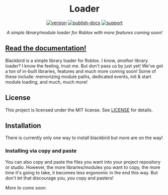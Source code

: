 <div align="center">
<h1>Loader</h1>

[![version](https://img.shields.io/badge/version-v1.0.0-red?style=flat-square)](https://github.com/Midnightific/Blackbird/releases)
[![publish-docs](https://img.shields.io/badge/docs-website-blueviolet?style=flat-square)](https://Midnightific.github.io/Blackbird/)
[![support](https://img.shields.io/badge/support-donate-blue?style=flat-square)](https://www.roblox.com/games/7460546768/Donation-Center)

*A simple library/module loader for Roblox with more features coming soon!*
</div>

## [Read the documentation!](https://Midnightific.github.io/Blackbird)

Blackbird is a simple library loader for Roblox. I know, *another* library loader? I know the feeling, trust me. But don't pass us by just yet! We've got a ton of in-built libraries, features and much more coming soon! Some of these include: memorizing module paths, dedicated events, init & start module loading, and much, much more!

## License

This project is licensed under the MIT license. See [LICENSE](https://github.com/Midnightific/Blackbird/blob/master/LICENSE) for details.

## Installation

There is currently only one way to install blackbird but more are on the way!

### Installing via copy and paste
You can also copy and paste the files you want into your project repository or studio. However, the more libraries/modules you want to copy, the more time it's going to take, it becomes less ergonomic in the end this way. But don't let that discourage you, you copy and pasters!

*More to come soon.*

